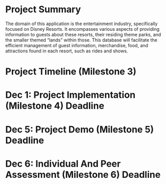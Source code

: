 # Project Summary
The domain of this application is the entertainment industry, specifically focused on
Disney Resorts. It encompasses various aspects of providing information to guests
about these resorts, their residing theme parks, and the smaller themed “lands” within
those. This database will facilitate the efficient management of guest information,
merchandise, food, and attractions found in each resort, such as rides and shows.

# Project Timeline (Milestone 3)


# Dec 1: Project Implementation (Milestone 4) Deadline

# Dec 5: Project Demo (Milestone 5) Deadline

# Dec 6: Individual And Peer Assessment (Milestone 6) Deadline